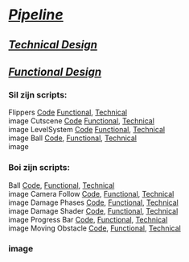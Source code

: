 # [*Pipeline*](https://github.com/Masenkyo/Examen/wiki/Pipeline "Pipeline")

## [*Technical Design*](https://github.com/Masenkyo/Examen/wiki/Technical-design "Technical Design")
## [*Functional Design*](https://github.com/Masenkyo/Examen/wiki/Functional-Design "Functional Design")
  
### Sil zijn scripts:  
  
Flippers [Code](https://github.com/Masenkyo/Examen/blob/develop/Assets/Scripts/Flippers/Flipper.cs "Flippers")  [Functional](), [Technical]()  
image
Cutscene [Code](https://github.com/Masenkyo/Examen/blob/develop/Assets/Scripts/Camera/Cutscene.cs "Cutscene")  [Functional](), [Technical]()  
image
LevelSystem [Code](https://github.com/Masenkyo/Examen/blob/develop/Assets/Scripts/Level%20Systeem/LevelSystem.cs "LevelSystem")  [Functional](), [Technical]()  
image
Ball [Code](https://github.com/Masenkyo/Examen/blob/master/Assets/Scripts/Ball/Ball.cs "Ball"), [Functional](), [Technical]()  
image

### Boi zijn scripts:
  
Ball [Code](https://github.com/Masenkyo/Examen/blob/master/Assets/Scripts/Ball/Ball.cs "Ball"), [Functional](), [Technical]()  
image
Camera Follow [Code](https://github.com/Masenkyo/Examen/blob/master/Assets/Scripts/Camera/Follow.cs "Camera Follow"), [Functional](), [Technical]()  
image
Damage Phases [Code](https://github.com/Masenkyo/Examen/blob/master/Assets/Scripts/Ball/Phases.cs "Damage Phases"), [Functional](), [Technical]()  
image
Damage Shader [Code](https://github.com/Masenkyo/Examen/blob/master/Assets/Scripts/Ball/Phases.shader "Damage Shader"), [Functional](), [Technical]()  
image
Progress Bar [Code](https://github.com/Masenkyo/Examen/blob/develop/Assets/Scripts/progressbar/ProgressBar.cs "Progress Bar"), [Functional](), [Technical]()  
image
Moving Obstacle [Code](https://github.com/Masenkyo/Examen/blob/develop/Assets/Scripts/MovingObstacle/MovingObstacle.cs "Moving Obstacle"), [Functional](), [Technical]()  
### image

